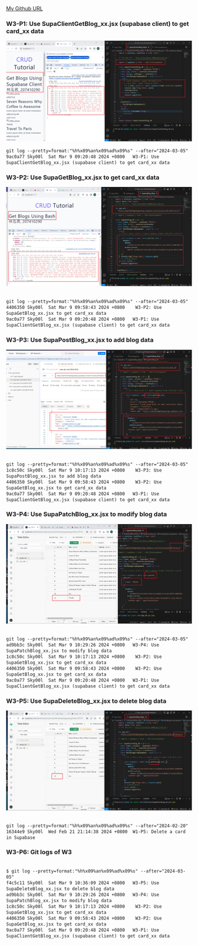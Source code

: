 [My Github URL](https://github.com/Sky00l/1112-wp2-2N_90.git)

### W3-P1: Use SupaClientGetBlog_xx.jsx (supabase client) to get card_xx data

![](w3-p1.png)

```
git log --pretty=format:"%h%x09%an%x09%ad%x09%s" --after="2024-03-05"
9ac0a77 Sky00l  Sat Mar 9 09:20:48 2024 +0800   W3-P1: Use SupaClientGetBlog_xx.jsx (supabase client) to get card_xx data

```

### W3-P2: Use SupaGetBlog_xx.jsx to get card_xx data

![](w3-p2.png)

```

git log --pretty=format:"%h%x09%an%x09%ad%x09%s" --after="2024-03-05"
4406350 Sky00l  Sat Mar 9 09:58:43 2024 +0800    W3-P2: Use SupaGetBlog_xx.jsx to get card_xx data
9ac0a77 Sky00l  Sat Mar 9 09:20:48 2024 +0800   W3-P1: Use SupaClientGetBlog_xx.jsx (supabase client) to get card_xx data

```

### W3-P3: Use SupaPostBlog_xx.jsx to add blog data

![](w3-p3.png)

```

git log --pretty=format:"%h%x09%an%x09%ad%x09%s" --after="2024-03-05"
1c8c50c Sky00l  Sat Mar 9 10:17:13 2024 +0800    W3-P3: Use SupaPostBlog_xx.jsx to add blog data
4406350 Sky00l  Sat Mar 9 09:58:43 2024 +0800    W3-P2: Use SupaGetBlog_xx.jsx to get card_xx data
9ac0a77 Sky00l  Sat Mar 9 09:20:48 2024 +0800   W3-P1: Use SupaClientGetBlog_xx.jsx (supabase client) to get card_xx data

```

### W3-P4: Use SupaPatchBlog_xx.jsx to modify blog data

![](w3-p4.png)

```

git log --pretty=format:"%h%x09%an%x09%ad%x09%s" --after="2024-03-05"
ad9bb3c Sky00l  Sat Mar 9 10:29:26 2024 +0800   W3-P4: Use SupaPatchBlog_xx.jsx to modify blog data
1c8c50c Sky00l  Sat Mar 9 10:17:13 2024 +0800    W3-P2: Use SupaGetBlog_xx.jsx to get card_xx data
4406350 Sky00l  Sat Mar 9 09:58:43 2024 +0800    W3-P2: Use SupaGetBlog_xx.jsx to get card_xx data
9ac0a77 Sky00l  Sat Mar 9 09:20:48 2024 +0800   W3-P1: Use SupaClientGetBlog_xx.jsx (supabase client) to get card_xx data

```

### W3-P5: Use SupaDeleteBlog_xx.jsx to delete blog data

![](w3-p5.png)

```

git log --pretty=format:"%h%x09%an%x09%ad%x09%s" --after="2024-02-20"
16344e9 Sky00l  Wed Feb 21 21:14:38 2024 +0800  W1-P5: Delete a card in Supabase

```

### W3-P6: Git logs of W3

```

$ git log --pretty=format:"%h%x09%an%x09%ad%x09%s" --after="2024-03-05"
f4c5c11 Sky00l  Sat Mar 9 10:36:09 2024 +0800   W3-P5: Use SupaDeleteBlog_xx.jsx to delete blog data
ad9bb3c Sky00l  Sat Mar 9 10:29:26 2024 +0800   W3-P4: Use SupaPatchBlog_xx.jsx to modify blog data
1c8c50c Sky00l  Sat Mar 9 10:17:13 2024 +0800    W3-P2: Use SupaGetBlog_xx.jsx to get card_xx data
4406350 Sky00l  Sat Mar 9 09:58:43 2024 +0800    W3-P2: Use SupaGetBlog_xx.jsx to get card_xx data
9ac0a77 Sky00l  Sat Mar 9 09:20:48 2024 +0800   W3-P1: Use SupaClientGetBlog_xx.jsx (supabase client) to get card_xx data
```
